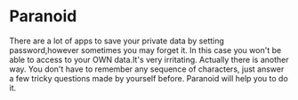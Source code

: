 # Paranoid
There are a lot of apps to save your private data by setting password,however sometimes you may forget it.
In this case you won't be able to access to your OWN data.It's very irritating.
Actually there is another way. You don't have to remember any sequence of characters,
just answer a few tricky questions  made by yourself before. Paranoid will help you to do it.
